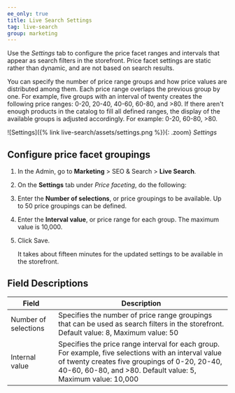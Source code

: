 ```yaml
---
ee_only: true
title: Live Search Settings
tag: live-search
group: marketing
---
```

Use the _Settings_ tab to configure the price facet ranges and intervals that appear as search filters in the storefront. Price facet settings are static rather than dynamic, and are not based on search results.

You can specify the number of price range groups and how price values are distributed among them. Each price range overlaps the previous group by one. For example, five groups with an interval of twenty creates the following price ranges: 0-20, 20-40, 40-60, 60-80, and >80. If there aren't enough products in the catalog to fill all defined ranges, the display of the available groups is adjusted accordingly.  For example: 0-20, 60-80, >80.

![Settings]({% link live-search/assets/settings.png %}){: .zoom}
_Settings_

## Configure price facet groupings

1. In the Admin, go to **Marketing** > SEO & Search > **Live Search**.

1. On the **Settings** tab under _Price faceting_, do the following:

1. Enter the **Number of selections**, or price groupings to be available.  Up to 50 price groupings can be defined.

1. Enter the **Interval value**, or price range for each group.  The maximum value is 10,000.

1. Click <span class="btn">Save</span>.

   It takes about fifteen minutes for the updated settings to be available in the storefront.

## Field Descriptions

|Field |Description |
|--- |--- |
|Number of selections|Specifies the number of price range groupings that can be used as search filters in the storefront. Default value: 8, Maximum value: 50|
|Internal value|Specifies the price range interval for each group. For example, five selections with an interval value of twenty creates five groupings of 0-20, 20-40, 40-60, 60-80, and >80. Default value: 5, Maximum value: 10,000 |
